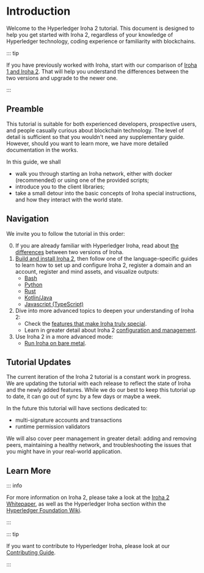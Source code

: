 # Introduction

Welcome to the Hyperledger Iroha 2 tutorial. This document is designed to
help you get started with Iroha                               2, regardless of your knowledge of
Hyperledger technology, coding experience or familiarity with blockchains.

::: tip

If you have previously worked with Iroha, start with our comparison of
[Iroha 1 and Iroha 2](./guide/iroha-2.md). That will help you understand
the differences between the two versions and upgrade to the newer one.

:::

## Preamble

This tutorial is suitable for both experienced developers, prospective
users, and people casually curious about blockchain technology. The level
of detail is sufficient so that you wouldn't need any supplementary guide.
However, should you want to learn more, we have more detailed documentation
in the works.

In this guide, we shall

- walk you through starting an Iroha network, either with docker
  (recommended) or using one of the provided scripts;
- introduce you to the client libraries;
- take a small detour into the basic concepts of Iroha special
  instructions, and how they interact with the world state.

## Navigation

We invite you to follow the tutorial in this order:

0. If you are already familiar with Hyperledger Iroha, read about
   [the differences](./guide/iroha-2.md) between two versions of Iroha.
1. [Build and install Iroha 2](./guide/build-and-install.md), then follow
   one of the language-specific guides to learn how to set up and configure
   Iroha 2, register a domain and an account, register and mind assets, and
   visualize outputs:
   - [Bash](./guide/bash.md)
   - [Python](./guide/python.md)
   - [Rust](./guide/rust.md)
   - [Kotlin/Java](./guide/kotlin-java.md)
   - [Javascript (TypeScript)](./guide/javascript.md)
2. Dive into more advanced topics to deepen your understanding of Iroha 2:
   - Check the
     [features that make Iroha truly special](./guide/advanced/intro.md).
   - Learn in greater detail about Iroha 2
     [configuration and management](./guide/configure/intro.md).
3. Use Iroha 2 in a more advanced mode:
   - [Run Iroha on bare metal](./guide/advanced/running-iroha-on-bare-metal.md).

## Tutorial Updates

The current iteration of the Iroha 2 tutorial is a constant work in
progress. We are updating the tutorial with each release to reflect the
state of Iroha and the newly added features. While we do our best to keep
this tutorial up to date, it can go out of sync by a few days or maybe a
week.

In the future this tutorial will have sections dedicated to:

- multi-signature accounts and transactions
- runtime permission validators

We will also cover peer management in greater detail: adding and removing
peers, maintaining a healthy network, and troubleshooting the issues that
you might have in your real-world application.

## Learn More

::: info

For more information on Iroha 2, please take a look at the
[Iroha 2 Whitepaper](https://github.com/hyperledger/iroha/blob/iroha2/docs/source/iroha_2_whitepaper.md),
as well as the Hyperledger Iroha section within the
[Hyperledger Foundation Wiki](https://wiki.hyperledger.org/display/iroha).

:::

::: tip

If you want to contribute to Hyperledger Iroha, please look at our
[Contributing Guide](https://github.com/hyperledger/iroha/blob/iroha2-dev/CONTRIBUTING.md).

:::
